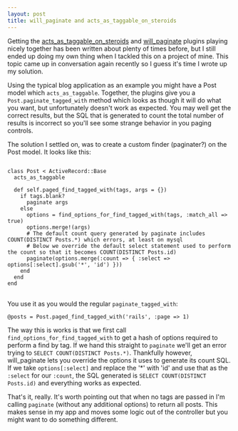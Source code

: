 ```yaml
--- 
layout: post
title: will_paginate and acts_as_taggable_on_steroids
---
```

<p>Getting the <a href="http://agilewebdevelopment.com/plugins/acts_as_taggable_on_steroids">acts_as_taggable_on_steroids</a> and <a href="http://rock.errtheblog.com/will_paginate">will_paginate</a> plugins playing nicely together has been written about plenty of times before, but I still ended up doing my own thing when I tackled this on a project of mine. This topic came up in conversation again recently so I guess it's time I wrote up my solution.</p>

<p>Using the typical blog application as an example you might have a Post model which <code>acts_as_taggable</code>. Together, the plugins give you a <code>Post.paginate_tagged_with</code> method which looks as though it will do what you want, but unfortunately doesn't work as expected. You may well get the correct results, but the SQL that is generated to count the total number of results is incorrect so you'll see some strange behavior in you paging controls.</p>

<p>The solution I settled on, was to create a custom finder (paginater?) on the Post model. It looks like this:</p>

<pre>
<code class="ruby">
class Post &lt; ActiveRecord::Base
  acts_as_taggable

  def self.paged_find_tagged_with(tags, args = {})
    if tags.blank?
      paginate args
    else
      options = find_options_for_find_tagged_with(tags, :match_all => true)
      options.merge!(args)
      # The default count query generated by paginate includes COUNT(DISTINCT Posts.*) which errors, at least on mysql
      # Below we override the default select statement used to perform the count so that it becomes COUNT(DISTINCT Posts.id)
      paginate(options.merge(:count => { :select => options[:select].gsub('*', 'id') }))
    end
  end
end
</code>
</pre>

<p>You use it as you would the regular <code>paginate_tagged_with</code>:</p>

<pre><code class="ruby">@posts = Post.paged_find_tagged_with('rails', :page => 1)</code></pre>

<p>The way this is works is that we first call <code>find_options_for_find_tagged_with</code> to get a hash of options required to perform a find by tag. If we hand this straight to <code>paginate</code> we'll get an error trying to <code>SELECT COUNT(DISTINCT Posts.*)</code>. Thankfully however, will_paginate lets you override the options it uses to generate its count SQL. If we take <code>options[:select]</code> and replace the '*' with 'id' and use that as the <code>:select</code> for our <code>:count</code>, the SQL generated is <code>SELECT COUNT(DISTINCT Posts.id)</code> and everything works as expected.</p>

<p>That's it, really. It's worth pointing out that when no tags are passed in I'm calling <code>paginate</code> (without any additional options) to return all posts. This makes sense in my app and moves some logic out of the controller but you might want to do something different.</p>
